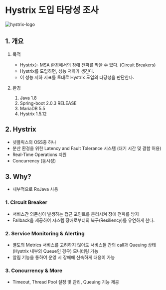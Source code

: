 # Hystrix 도입 타당성 조사

![hystrix-logo](C:\Users\dsbae\Desktop\hystrix-logo.png)

## 1. 개요

1. 목적

   * Hystrix는 MSA 환경에서의 장애 전파를 막을 수 있다. (Circuit Breakers)
   * Hystrix를 도입하면, 성능 저하가 생긴다. 
   * 이 성능 저하 지표를 토대로 Hystrix 도입의 타당성을 판단한다.

2. 환경

   1. Java 1.8
   2. Spring-boot 2.0.3 RELEASE
   3. MariaDB 5.5
   4. Hystrix 1.5.12


## 2. Hystrix

* 넷플릭스의 OSS중 하나
* 분산 환경을 위한 Latency and Fault Tolerance 시스템 (대기 시간 및 결함 허용)
* Real-Time Operations 지원
* Concurrency (동시성)

## 3. Why?

* 내부적으로 RxJava 사용

### 1. Circuit Breaker

 * 서비스간 의존성이 발생하는 접근 포인트를 분리시켜 장애 전파를 방지
* Fallback을 제공하여 시스템 장애로부터의 복구(Resiliency)를 유연하게 한다.

### 2. Service Monitoring & Alerting

* 별도의 Metrics 서비스를 고려하지 않아도 서비스들 간의 call과 Queuing 상태(Hystrix 내부의 Queue인 경우) 모니터링 가능
* 알림 기능을 통하여 운영 시 장애에 신속하게 대응이 가능

### 3. Concurrency & More

* Timeout, Thread Pool 설정 및 관리, Queuing 기능 제공

